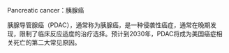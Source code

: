 Pancreatic cancer：胰腺癌

胰腺导管腺癌（PDAC），通常称为胰腺癌，是一种侵袭性癌症，通常在晚期发现，限制了临床反应适度的治疗选择。预计到2030年，PDAC将成为美国癌症相关死亡的第二大常见原因。
